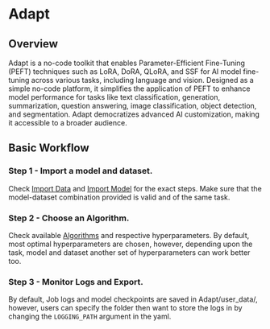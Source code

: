 # Adapt

## Overview

Adapt is a no-code toolkit that enables Parameter-Efficient Fine-Tuning (PEFT) techniques such as LoRA, DoRA, QLoRA, and SSF for AI model fine-tuning across various tasks, including language and vision. Designed as a simple no-code platform, it simplifies the application of PEFT to enhance model performance for tasks like text classification, generation, summarization, question answering, image classification, object detection, and segmentation. Adapt democratizes advanced AI customization, making it accessible to a broader audience.

## Basic Workflow

### Step 1 - Import a model and dataset.

Check [Import Data](../dataset.md) and [Import Model](../model.md) for the exact steps. Make sure that the model-dataset combination provided is valid and of the same task.

### Step 2 - Choose an Algorithm.

Check available [Algorithms](./algorithms.md) and respective hyperparameters. By default, most optimal hyperparameters are chosen, however, depending upon the task, model and dataset another set of hyperparameters can work better too.

### Step 3 - Monitor Logs and Export.

By default, Job logs and model checkpoints are saved in Adapt/user_data/, however, users can specify the folder then want to store the logs in by changing the `LOGGING_PATH` argument in the yaml.